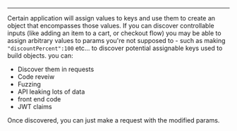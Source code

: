 ___
Certain application will assign values to keys and use them to create an object that encompasses those values. If you can discover controllable inputs (like adding an item to a cart, or checkout flow) you may be able to assign arbitrary values to params you're not supposed to - such as making `"discountPercent":100` etc... to discover potential assignable keys used to build objects. you can:

- Discover them in requests
- Code reveiw
- Fuzzing
- API leaking lots of data
- front end code
- JWT claims 

Once discovered, you can just make a request with the modified params.